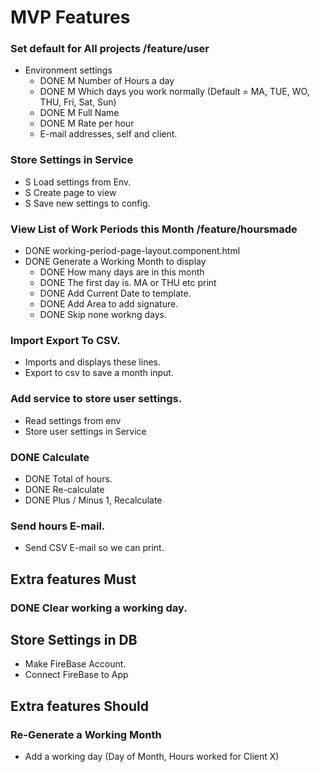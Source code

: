 # MVP Features

### Set default for All projects /feature/user
* Environment settings
  * DONE M Number of Hours a day
  * DONE M Which days you work normally (Default = MA, TUE, WO, THU, Fri, Sat, Sun)
  * DONE M Full Name
  * DONE M Rate per hour
  * E-mail addresses, self and client.
  
### Store Settings in Service
* S Load settings from Env.
* S Create page to view
* S Save new settings to config.
  

### View List of Work Periods this Month /feature/hoursmade
* DONE working-period-page-layout.component.html
* DONE Generate a Working Month to display
  * DONE How many days are in this month
  * DONE The first day is. MA or THU etc print
  * DONE Add Current Date to template.
  * DONE Add Area to add signature.
  * DONE Skip none workng days.
  
### Import Export To CSV.
* Imports and displays these lines.
* Export to csv to save a month input.  
  
### Add service to store user settings.
* Read settings from env
* Store user settings in Service 
  
### DONE Calculate
* DONE Total of hours.
* DONE Re-calculate
* DONE Plus / Minus 1, Recalculate


### Send hours E-mail.
* Send CSV E-mail so we can print.

## Extra features Must

### DONE Clear working a working day.

## Store Settings in DB
* Make FireBase Account.
* Connect FireBase to App

## Extra features Should

### Re-Generate a Working Month
* Add a working day (Day of Month, Hours worked for Client X)
